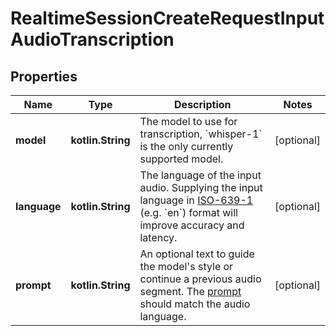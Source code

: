 
# RealtimeSessionCreateRequestInputAudioTranscription

## Properties
| Name | Type | Description | Notes |
| ------------ | ------------- | ------------- | ------------- |
| **model** | **kotlin.String** | The model to use for transcription, &#x60;whisper-1&#x60; is the only currently  supported model.  |  [optional] |
| **language** | **kotlin.String** | The language of the input audio. Supplying the input language in [ISO-639-1](https://en.wikipedia.org/wiki/List_of_ISO_639-1_codes) (e.g. &#x60;en&#x60;) format will improve accuracy and latency.  |  [optional] |
| **prompt** | **kotlin.String** | An optional text to guide the model&#39;s style or continue a previous audio segment. The [prompt](/docs/guides/speech-to-text#prompting) should match the audio language.  |  [optional] |



